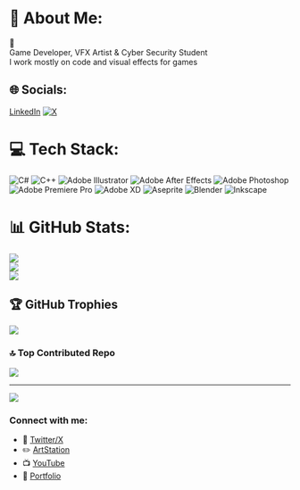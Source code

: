 # 💫 About Me:
🧊<br>Game Developer, VFX Artist & Cyber Security Student<br>I work mostly on code and visual effects for games


## 🌐 Socials:
[LinkedIn](https://img.shields.io/badge/LinkedIn-%230077B5.svg?logo=linkedin&logoColor=white) [![X](https://img.shields.io/badge/X-black.svg?logo=X&logoColor=white)](https://x.com/KoriCoder) 

# 💻 Tech Stack:
![C#](https://img.shields.io/badge/c%23-%23239120.svg?style=for-the-badge&logo=csharp&logoColor=white) ![C++](https://img.shields.io/badge/c++-%2300599C.svg?style=for-the-badge&logo=c%2B%2B&logoColor=white) ![Adobe Illustrator](https://img.shields.io/badge/adobe%20illustrator-%23FF9A00.svg?style=for-the-badge&logo=adobe%20illustrator&logoColor=white) ![Adobe After Effects](https://img.shields.io/badge/Adobe%20After%20Effects-9999FF.svg?style=for-the-badge&logo=Adobe%20After%20Effects&logoColor=white) ![Adobe Photoshop](https://img.shields.io/badge/adobe%20photoshop-%2331A8FF.svg?style=for-the-badge&logo=adobe%20photoshop&logoColor=white) ![Adobe Premiere Pro](https://img.shields.io/badge/Adobe%20Premiere%20Pro-9999FF.svg?style=for-the-badge&logo=Adobe%20Premiere%20Pro&logoColor=white) ![Adobe XD](https://img.shields.io/badge/Adobe%20XD-470137?style=for-the-badge&logo=Adobe%20XD&logoColor=#FF61F6) ![Aseprite](https://img.shields.io/badge/Aseprite-FFFFFF?style=for-the-badge&logo=Aseprite&logoColor=#7D929E) ![Blender](https://img.shields.io/badge/blender-%23F5792A.svg?style=for-the-badge&logo=blender&logoColor=white) ![Inkscape](https://img.shields.io/badge/Inkscape-e0e0e0?style=for-the-badge&logo=inkscape&logoColor=080A13)
# 📊 GitHub Stats:
![](https://github-readme-stats.vercel.app/api?username=Kori-20&theme=dark&hide_border=false&include_all_commits=true&count_private=true)<br/>
![](https://github-readme-streak-stats.herokuapp.com/?user=Kori-20&theme=dark&hide_border=false)<br/>
![](https://github-readme-stats.vercel.app/api/top-langs/?username=Kori-20&theme=dark&hide_border=false&include_all_commits=true&count_private=true&layout=compact)

## 🏆 GitHub Trophies
![](https://github-profile-trophy.vercel.app/?username=Kori-20&theme=radical&no-frame=false&no-bg=true&margin-w=4)

### 🔝 Top Contributed Repo
![](https://github-contributor-stats.vercel.app/api?username=Kori-20&limit=5&theme=tokyonight&combine_all_yearly_contributions=true)

---
[![](https://visitcount.itsvg.in/api?id=Kori-20&icon=0&color=2)](https://visitcount.itsvg.in)

<!-- Proudly created with GPRM ( https://gprm.itsvg.in ) -->
### Connect with me:
- 🐤 [Twitter/X](https://twitter.com/KoriCoder)
- ✏️ [ArtStation](https://www.artstation.com/francisconeves5)
- 📺 [YouTube](https://www.youtube.com/@KoriNeves)
- 📑 [Portfolio](https://kori-20.github.io/)

<!---
Kori-20/Kori-20 is a ✨ special ✨ repository because its `README.md` (this file) appears on your GitHub profile.
You can click the Preview link to take a look at your changes.
--->
